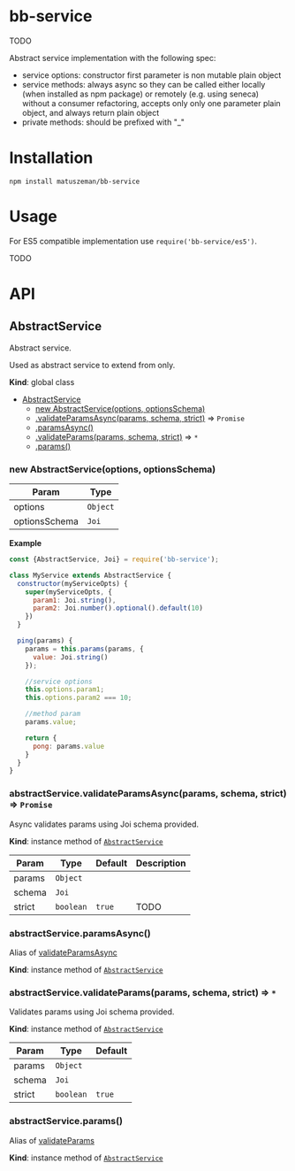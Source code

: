 # bb-service

TODO

Abstract service implementation with the following spec:

* service options: constructor first parameter is non mutable plain object
* service methods: always async so they can be called either locally (when installed as npm package) or remotely (e.g. using seneca) without a consumer refactoring, accepts only only one parameter plain object, and always return plain object
* private methods: should be prefixed with "_"


# Installation

```
npm install matuszeman/bb-service
```

# Usage

For ES5 compatible implementation use `require('bb-service/es5')`.

TODO

# API

<a name="AbstractService"></a>

## AbstractService
Abstract service.

Used as abstract service to extend from only.

**Kind**: global class  

* [AbstractService](#AbstractService)
    * [new AbstractService(options, optionsSchema)](#new_AbstractService_new)
    * [.validateParamsAsync(params, schema, strict)](#AbstractService+validateParamsAsync) ⇒ <code>Promise</code>
    * [.paramsAsync()](#AbstractService+paramsAsync)
    * [.validateParams(params, schema, strict)](#AbstractService+validateParams) ⇒ <code>\*</code>
    * [.params()](#AbstractService+params)

<a name="new_AbstractService_new"></a>

### new AbstractService(options, optionsSchema)

| Param | Type |
| --- | --- |
| options | <code>Object</code> | 
| optionsSchema | <code>Joi</code> | 

**Example**  
```js
const {AbstractService, Joi} = require('bb-service');

class MyService extends AbstractService {
  constructor(myServiceOpts) {
    super(myServiceOpts, {
      param1: Joi.string(),
      param2: Joi.number().optional().default(10)
    })
  }

  ping(params) {
    params = this.params(params, {
      value: Joi.string()
    });

    //service options
    this.options.param1;
    this.options.param2 === 10;

    //method param
    params.value;

    return {
      pong: params.value
    }
  }
}
```
<a name="AbstractService+validateParamsAsync"></a>

### abstractService.validateParamsAsync(params, schema, strict) ⇒ <code>Promise</code>
Async validates params using Joi schema provided.

**Kind**: instance method of <code>[AbstractService](#AbstractService)</code>  

| Param | Type | Default | Description |
| --- | --- | --- | --- |
| params | <code>Object</code> |  |  |
| schema | <code>Joi</code> |  |  |
| strict | <code>boolean</code> | <code>true</code> | TODO |

<a name="AbstractService+paramsAsync"></a>

### abstractService.paramsAsync()
Alias of [validateParamsAsync](#AbstractService+validateParamsAsync)

**Kind**: instance method of <code>[AbstractService](#AbstractService)</code>  
<a name="AbstractService+validateParams"></a>

### abstractService.validateParams(params, schema, strict) ⇒ <code>\*</code>
Validates params using Joi schema provided.

**Kind**: instance method of <code>[AbstractService](#AbstractService)</code>  

| Param | Type | Default |
| --- | --- | --- |
| params | <code>Object</code> |  | 
| schema | <code>Joi</code> |  | 
| strict | <code>boolean</code> | <code>true</code> | 

<a name="AbstractService+params"></a>

### abstractService.params()
Alias of [validateParams](#AbstractService+validateParams)

**Kind**: instance method of <code>[AbstractService](#AbstractService)</code>  
